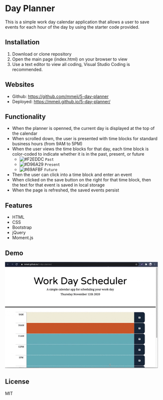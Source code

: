 # Day Planner
This is a simple work day calendar application that allows a user to save events for each hour of the day by using the starter code provided.

## Installation
1. Download or clone repository
2. Open the main page (index.html) on your browser to view 
3. Use a text editor to view all coding, Visual Studio Coding is recommended.

## Websites
* Github: https://github.com/mmeii/5-day-planner
* Deployed: https://mmeii.github.io/5-day-planner/

## Functionality
* When the planner is openned, the current day is displayed at the top of the calendar
* When scrolled down, the user is presented with time blocks for standard business hours (from 9AM to 5PM)
* When the user views the time blocks for that day, each time block is color-coded to indicate whether it is in the past, present, or future
  * ![#F2EDDC](https://via.placeholder.com/15/F2EDDC/000000?text=+) `Past` 
  * ![#D96A29](https://via.placeholder.com/15/D96A29/000000?text=+) `Present`
  * ![#69AFBF](https://via.placeholder.com/15/1589F0/000000?text=+) `Future` 
* Then the user can click into a time block and enter an event
* When clicked on the save button on the right for that time block, then the text for that event is saved in local storage
* When the page is refreshed, the saved events persist
  
## Features
* HTML
* CSS
* Bootstrap
* jQuery
* Moment.js
  
## Demo
![Day Planner Demo](Assets/day-planner-demo.gif)

## License
MIT
